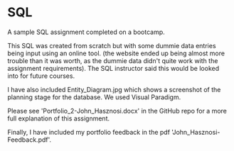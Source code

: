 # SQL
A sample SQL assignment completed on a bootcamp.

This SQL was created from scratch but with some dummie data entries being input using an online tool.
(the website ended up being almost more trouble than it was worth, as the dummie data didn't quite work with the
assignment requirements). The SQL instructor said this would be looked into for future courses.

I have also included Entity_Diagram.jpg which shows a screenshot of the planning stage for the database. We used Visual Paradigm.

Please see 'Portfolio_2-John_Hasznosi.docx' in the GitHub repo for a more full explanation of this assignment.

Finally, I have included my portfolio feedback in the pdf 'John_Hasznosi-Feedback.pdf'. 
